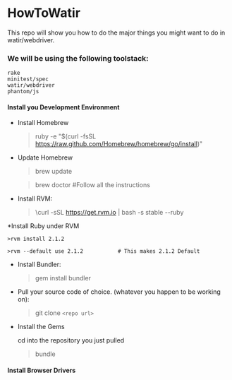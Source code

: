 HowToWatir
==========

This repo will show you how to do the major things you might want to do in watir/webdriver. 

### We will be using the following toolstack:
 	rake
 	minitest/spec
 	watir/webdriver
	phantom/js
	
#### Install you Development Environment

* Install Homebrew

	>ruby -e "$(curl -fsSL https://raw.github.com/Homebrew/homebrew/go/install)"
	
* Update Homebrew
	
	>brew update

	>brew doctor #Follow all the instructions

* Install RVM:

	>\curl -sSL https://get.rvm.io | bash -s stable --ruby
	
*Install Ruby under RVM

	>rvm install 2.1.2
	
	>rvm --default use 2.1.2           # This makes 2.1.2 Default
* Install Bundler:

	>gem install bundler
	
* Pull your source code of choice. (whatever you happen to be working on):

	>git clone `<repo url>`
	
* Install the Gems

	cd into the repository you just pulled
	
	>bundle
	

#### Install Browser Drivers



 
